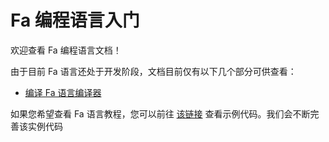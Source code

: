 # Fa 编程语言入门

欢迎查看 Fa 编程语言文档！

由于目前 Fa 语言还处于开发阶段，文档目前仅有以下几个部分可供查看：

- [编译 Fa 语言编译器](../complie-fa-lang-compiler/)

如果您希望查看 Fa 语言教程，您可以前往 [该链接](https://github.com/fa-org/fa/tree/main/test) 查看示例代码。我们会不断完善该实例代码
